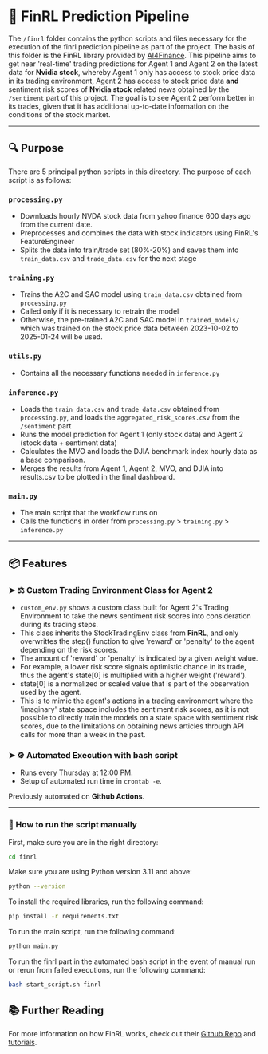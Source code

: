 
# 📰 FinRL Prediction Pipeline

The `/finrl` folder contains the python scripts and files necessary for the execution of the finrl prediction pipeline as part of the project.
The basis of this folder is the FinRL library provided by [AI4Finance](https://github.com/AI4Finance-Foundation/FinRL).
This pipeline aims to get near 'real-time' trading predictions for Agent 1 and Agent 2 on the latest data for **Nvidia stock**, whereby Agent 1 only has access to stock price data in its trading environment, Agent 2 has access to stock price data **and** sentiment risk scores of **Nvidia stock** related news obtained by the `/sentiment` part of this project.
The goal is to see Agent 2 perform better in its trades, given that it has additional up-to-date information on the conditions of the stock market.

---

## 🔍 Purpose

There are 5 principal python scripts in this directory. The purpose of each script is as follows:

### `processing.py`
 - Downloads hourly NVDA stock data from yahoo finance 600 days ago from the current date.
 - Preprocesses and combines the data with stock indicators using FinRL's FeatureEngineer
 - Splits the data into train/trade set (80%-20%) and saves them into `train_data.csv` and `trade_data.csv` for the next stage

### `training.py`
 - Trains the A2C and SAC model using `train_data.csv` obtained from `processing.py`
 - Called only if it is necessary to retrain the model
 - Otherwise, the pre-trained A2C and SAC model in `trained_models/` which was trained on the stock price data between 2023-10-02 to 2025-01-24 will be used.

### `utils.py`
 - Contains all the necessary functions needed in `inference.py`

### `inference.py`
 - Loads the `train_data.csv` and `trade_data.csv` obtained from `processing.py`, and loads the `aggregated_risk_scores.csv` from the `/sentiment` part
 - Runs the model prediction for Agent 1 (only stock data) and Agent 2 (stock data + sentiment data)
 - Calculates the MVO and loads the DJIA benchmark index hourly data as a base comparison.
 - Merges the results from Agent 1, Agent 2, MVO, and DJIA into results.csv to be plotted in the final dashboard.

### `main.py`
 - The main script that the workflow runs on
 - Calls the functions in order from `processing.py` > `training.py` > `inference.py`

---

## 📦 Features

### ➤ ⚖️ **Custom Trading Environment Class for Agent 2**  
 - `custom_env.py` shows a custom class built for Agent 2's Trading Environment to take the news sentiment risk scores into consideration during its trading steps.
 - This class inherits the StockTradingEnv class from **FinRL**, and only overwrittes the step() function to give 'reward' or 'penalty' to the agent depending on the risk scores. 
 - The amount of 'reward' or 'penalty' is indicated by a given weight value. 
 - For example, a lower risk score signals optimistic chance in its trade, thus the agent's state[0] is multiplied with a higher weight ('reward').
 - state[0] is a normalized or scaled value that is part of the observation used by the agent.
 - This is to mimic the agent's actions in a trading environment where the 'imaginary' state space includes the sentiment risk scores, as it is not possible to directly train the models on a state space with sentiment risk scores, due to the limitations on obtaining news articles through API calls for more than a week in the past. 

### ➤ ⚙️ **Automated Execution with bash script**  
 - Runs every Thursday at 12:00 PM.
 - Setup of automated run time in `crontab -e`.

Previously automated on **Github Actions**.

---

### 🚀 How to run the script manually
First, make sure you are in the right directory:

```bash
cd finrl
```

Make sure you are using Python version 3.11 and above:

```bash
python --version
```

To install the required libraries, run the following command:

```bash
pip install -r requirements.txt
```

To run the main script, run the following command:

```bash
python main.py
```

To run the finrl part in the automated bash script in the event of manual run or rerun from failed executions, run the following command:

```bash
bash start_script.sh finrl
```

## 📚 Further Reading
For more information on how FinRL works, check out their [Github Repo](https://github.com/AI4Finance-Foundation/FinRL) and [tutorials](https://github.com/AI4Finance-Foundation/FinRL-Tutorials).